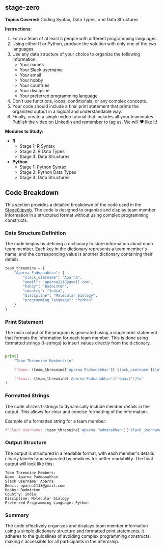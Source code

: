 ## stage-zero

**Topics Covered:** Coding Syntax, Data Types, and Data Structures

**Instructions:**
1. Form a team of at least 5 people with different programming languages.
2. Using either R or Python, produce the solution with only one of the two languages.
3. Use any data structure of your choice to organize the following information:
   - Your names
   - Your Slack username
   - Your email
   - Your hobby
   - Your countries
   - Your discipline
   - Your preferred programming language
4. Don’t use functions, loops, conditionals, or any complex concepts.
5. Your code should include a final print statement that prints the organized output in a logical and understandable way.
6. Finally, create a simple video tutorial that includes all your teammates. Publish the video on LinkedIn and remember to tag us. We will ❤️ like it!

**Modules to Study:**
- **R**
  - Stage 1: R Syntax
  - Stage 2: R Data Types
  - Stage 3: Data Structures
- **Python**
  - Stage 1: Python Syntax
  - Stage 2: Python Data Types
  - Stage 3: Data Structures

## Code Breakdown

This section provides a detailed breakdown of the code used in the [Stage0.ipynb](Stage0.ipynb). The code is designed to organize and display team member information in a structured format without using complex programming constructs.

### Data Structure Definition

The code begins by defining a dictionary to store information about each team member. Each key in the dictionary represents a team member's name, and the corresponding value is another dictionary containing their details.

```python
team_threonine = {
    "Aparna Padmanabhan": {
        "slack_username": "Aparna",
        "email": "aparna2118@gmail.com",
        "hobby": "Badminton",
        "country": "India",
        "discipline": "Molecular biology",
        "programming_language": "Python"
    }  
}
```
### Print Statement

The main output of the program is generated using a single print statement that formats the information for each team member. This is done using formatted strings (f-strings) to insert values directly from the dictionary.

```python

print(
    "Team Threonine Members:\n"

    f"Name: {team_threonine['Aparna Padmanabhan']['slack_username']}\n"

    f"Email: {team_threonine['Aparna Padmanabhan']['email']}\n"
)
```
### Formatted Strings

The code utilizes f-strings to dynamically include member details in the output. This allows for clear and concise formatting of the information.

Example of a formatted string for a team member:

```python
f"Slack Username: {team_threonine['Aparna Padmanabhan']['slack_username']}\n"
```

### Output Structure

The output is structured in a readable format, with each member's details clearly labeled and separated by newlines for better readability. 
The final output will look like this:

```
Team Threonine Members:
Name: Aparna Padmanabhan
Slack Username: Aparna
Email: aparna2118@gmail.com
Hobby: Badminton
Country: India
Discipline: Molecular biology
Preferred Programming Language: Python
```

### Summary

The code effectively organizes and displays team member information using a simple dictionary structure and formatted print statements. It adheres to the guidelines of avoiding complex programming constructs, making it accessible for all participants in the internship.

